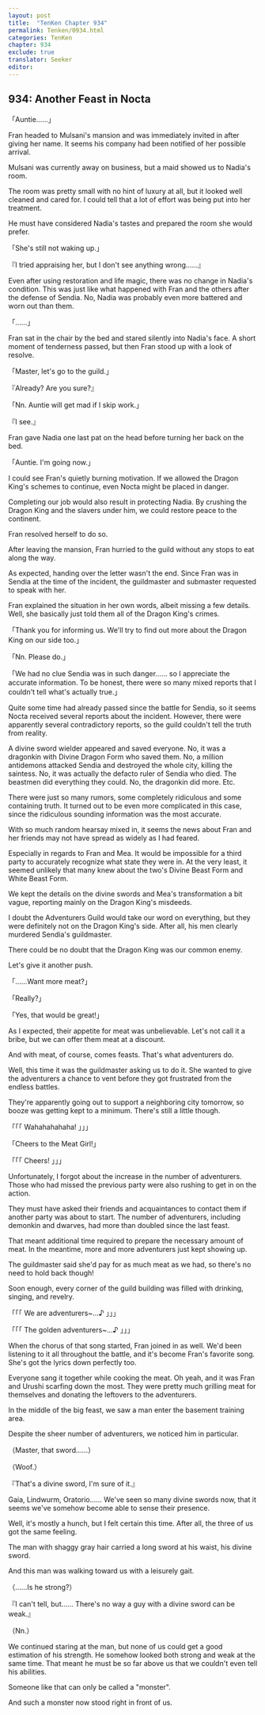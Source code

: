 ```yaml
---
layout: post
title:  "TenKen Chapter 934"
permalink: Tenken/0934.html
categories: TenKen
chapter: 934
exclude: true
translator: Seeker
editor: 
---
```

<h2>934: Another Feast in Nocta</h2>

「Auntie……」

Fran headed to Mulsani's mansion and was immediately invited in after giving her name. It seems his company had been notified of her possible arrival.

Mulsani was currently away on business, but a maid showed us to Nadia's room.

The room was pretty small with no hint of luxury at all, but it looked well cleaned and cared for. I could tell that a lot of effort was being put into her treatment.

He must have considered Nadia's tastes and prepared the room she would prefer.

「She's still not waking up.」

『I tried appraising her, but I don't see anything wrong……』

Even after using restoration and life magic, there was no change in Nadia's condition. This was just like what happened with Fran and the others after the defense of Sendia. No, Nadia was probably even more battered and worn out than them.

「……」

Fran sat in the chair by the bed and stared silently into Nadia's face. A short moment of tenderness passed, but then Fran stood up with a look of resolve.

「Master, let's go to the guild.」

『Already? Are you sure?』

「Nn. Auntie will get mad if I skip work.」

『I see.』

Fran gave Nadia one last pat on the head before turning her back on the bed.

「Auntie. I'm going now.」

I could see Fran's quietly burning motivation. If we allowed the Dragon King's schemes to continue, even Nocta might be placed in danger.

Completing our job would also result in protecting Nadia. By crushing the Dragon King and the slavers under him, we could restore peace to the continent.

Fran resolved herself to do so.

After leaving the mansion, Fran hurried to the guild without any stops to eat along the way.

As expected, handing over the letter wasn't the end. Since Fran was in Sendia at the time of the incident, the guildmaster and submaster requested to speak with her.

Fran explained the situation in her own words, albeit missing a few details. Well, she basically just told them all of the Dragon King's crimes.

「Thank you for informing us. We'll try to find out more about the Dragon King on our side too.」

「Nn. Please do.」

「We had no clue Sendia was in such danger…… so I appreciate the accurate information. To be honest, there were so many mixed reports that I couldn't tell what's actually true.」

Quite some time had already passed since the battle for Sendia, so it seems Nocta received several reports about the incident. However, there were apparently several contradictory reports, so the guild couldn't tell the truth from reality.

A divine sword wielder appeared and saved everyone. No, it was a dragonkin with Divine Dragon Form who saved them. No, a million antidemons attacked Sendia and destroyed the whole city, killing the saintess. No, it was actually the defacto ruler of Sendia who died. The beastmen did everything they could. No, the dragonkin did more. Etc.

There were just so many rumors, some completely ridiculous and some containing truth. It turned out to be even more complicated in this case, since the ridiculous sounding information was the most accurate.

With so much random hearsay mixed in, it seems the news about Fran and her friends may not have spread as widely as I had feared.

Especially in regards to Fran and Mea. It would be impossible for a third party to accurately recognize what state they were in. At the very least, it seemed unlikely that many knew about the two's Divine Beast Form and White Beast Form.

We kept the details on the divine swords and Mea's transformation a bit vague, reporting mainly on the Dragon King's misdeeds.

I doubt the Adventurers Guild would take our word on everything, but they were definitely not on the Dragon King's side. After all, his men clearly murdered Sendia's guildmaster.

There could be no doubt that the Dragon King was our common enemy.

Let's give it another push.

「……Want more meat?」

「Really?」

「Yes, that would be great!」

As I expected, their appetite for meat was unbelievable. Let's not call it a bribe, but we can offer them meat at a discount.

And with meat, of course, comes feasts. That's what adventurers do.

Well, this time it was the guildmaster asking us to do it. She wanted to give the adventurers a chance to vent before they got frustrated from the endless battles.

They're apparently going out to support a neighboring city tomorrow, so booze was getting kept to a minimum. There's still a little though.

「「「 Wahahahahaha! 」」」

「Cheers to the Meat Girl!」

「「「 Cheers! 」」」

Unfortunately, I forgot about the increase in the number of adventurers. Those who had missed the previous party were also rushing to get in on the action.

They must have asked their friends and acquaintances to contact them if another party was about to start. The number of adventurers, including demonkin and dwarves, had more than doubled since the last feast.

That meant additional time required to prepare the necessary amount of meat. In the meantime, more and more adventurers just kept showing up.

The guildmaster said she'd pay for as much meat as we had, so there's no need to hold back though!

Soon enough, every corner of the guild building was filled with drinking, singing, and revelry.

「「「 We are adventurers~…♪ 」」」

「「「 The golden adventurers~…♪ 」」」

When the chorus of that song started, Fran joined in as well. We'd been listening to it all throughout the battle, and it's become Fran's favorite song. She's got the lyrics down perfectly too.

Everyone sang it together while cooking the meat. Oh yeah, and it was Fran and Urushi scarfing down the most. They were pretty much grilling meat for themselves and donating the leftovers to the adventurers.

In the middle of the big feast, we saw a man enter the basement training area.

Despite the sheer number of adventurers, we noticed him in particular.

（Master, that sword……）

（Woof.）

『That's a divine sword, I'm sure of it.』

Gaia, Lindwurm, Oratorio…… We've seen so many divine swords now, that it seems we've somehow become able to sense their presence.

Well, it's mostly a hunch, but I felt certain this time. After all, the three of us got the same feeling.

The man with shaggy gray hair carried a long sword at his waist, his divine sword.

And this man was walking toward us with a leisurely gait.

（……Is he strong?）

『I can't tell, but…… There's no way a guy with a divine sword can be weak.』

（Nn.）

We continued staring at the man, but none of us could get a good estimation of his strength. He somehow looked both strong and weak at the same time. That meant he must be so far above us that we couldn't even tell his abilities.

Someone like that can only be called a "monster".

And such a monster now stood right in front of us.




